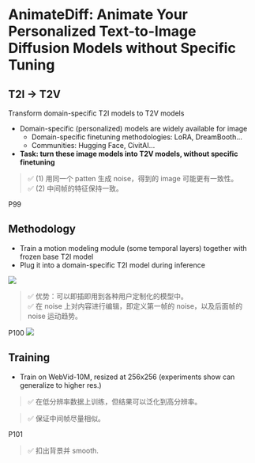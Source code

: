 # AnimateDiff: Animate Your Personalized Text-to-Image Diffusion Models without Specific Tuning

## T2I -> T2V

Transform domain-specific T2I models to T2V models

 - Domain-specific (personalized) models are widely available for image   
    - Domain-specific finetuning methodologies: LoRA, DreamBooth…   
    - Communities: Hugging Face, CivitAI…   
 - **Task: turn these image models into T2V models, without specific finetuning**   


> &#x2705; (1) 用同一个 patten 生成 noise，得到的 image 可能更有一致性。   
> &#x2705; (2) 中间帧的特征保持一致。    


P99  
## **Methodology**

 - Train a motion modeling module (some temporal layers) together with frozen base T2I model   
 - Plug it into a domain-specific T2I model during inference   

![](../../assets/08-99.png) 

> &#x2705; 优势：可以即插即用到各种用户定制化的模型中。   
> &#x2705; 在 noise 上对内容进行编辑，即定义第一帧的 noise，以及后面帧的 noise 运动趋势。   


P100 
![](../../assets/08-100.png)   

## Training

 - Train on WebVid-10M, resized at 256x256 (experiments show can generalize to higher res.)   

> &#x2705; 在低分辨率数据上训练，但结果可以泛化到高分辨率。   

> &#x2705; 保证中间帧尽量相似。   

P101   
> &#x2705; 扣出背景并 smooth.    
